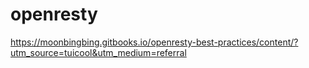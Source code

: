 # openresty
https://moonbingbing.gitbooks.io/openresty-best-practices/content/?utm_source=tuicool&utm_medium=referral